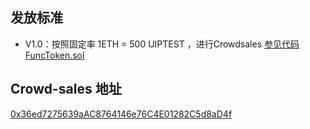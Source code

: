## 发放标准

- V1.0：按照固定率 1ETH = 500 UIPTEST ，进行Crowdsales
[参见代码FuncToken.sol](https://github.com/SheldonHH/UIPTESTTOKEN/blob/9f1236e6d277d60613e8b8b88353b4f469146cf2/FuncToken.sol#L22)




## Crowd-sales 地址
[0x36ed7275639aAC8764146e76C4E01282C5d8aD4f](https://etherscan.io/address/0x36ed7275639aAC8764146e76C4E01282C5d8aD4f)
